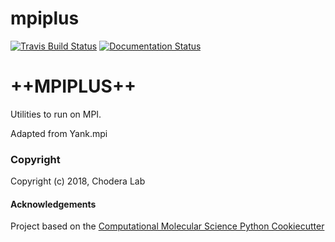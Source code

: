 mpiplus
==============================
[//]: # (Badges)
[![Travis Build Status](https://travis-ci.org/choderalab/mpiplus.svg?branch=master)](https://travis-ci.org/choderalab/mpiplus)
[![Documentation Status](https://readthedocs.org/projects/mpiplus/badge/?version=latest)](https://mpiplus.readthedocs.io/en/latest/?badge=latest)
<!--
disabling codecov badge during setup
-[![codecov](https://codecov.io/gh/REPLACE_WITH_OWNER_ACCOUNT/mpiplus/branch/master/graph/badge.svg)](https://codecov.io/gh/REPLACE_WITH_OWNER_ACCOUNT/mpiplus/branch/master)--->

++MPIPLUS++
===========

Utilities to run on MPI.

Adapted from Yank.mpi

### Copyright

Copyright (c) 2018, Chodera Lab


#### Acknowledgements
 
Project based on the 
[Computational Molecular Science Python Cookiecutter](https://github.com/molssi/cookiecutter-cms)
